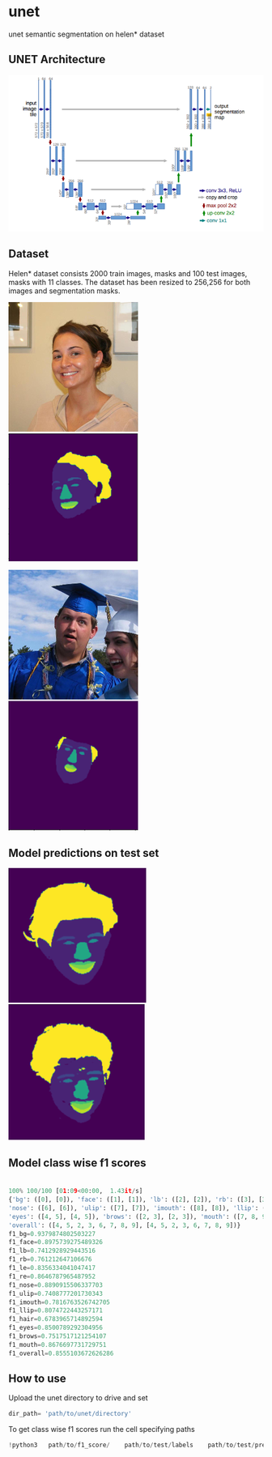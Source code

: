 # unet
unet semantic segmentation on helen* dataset

## UNET Architecture

![alt text](https://github.com/kumar-devesh/unet/blob/29f8da74d5bb9349aad348d2705db14516587d67/images/unet_architecture.png)

## Dataset

Helen* dataset consists 2000 train images, masks and 100 test images, masks with 11 classes. 
The dataset has been resized to 256,256 for both images and segmentation masks.

![alt text](https://github.com/kumar-devesh/unet/blob/main/images/image_7.png)
![alt text](https://github.com/kumar-devesh/unet/blob/main/images/label_7.PNG)

![alt text](https://github.com/kumar-devesh/unet/blob/main/images/image_45.png)
![alt text](https://github.com/kumar-devesh/unet/blob/main/images/label_45.PNG)

## Model predictions on test set

![alt text](https://github.com/kumar-devesh/unet/blob/main/images/label.png)
![alt text](https://github.com/kumar-devesh/unet/blob/main/images/pred.png)


## Model class wise f1 scores

```python

100% 100/100 [01:09<00:00,  1.43it/s]
{'bg': ([0], [0]), 'face': ([1], [1]), 'lb': ([2], [2]), 'rb': ([3], [3]), 'le': ([4], [4]), 're': ([5], [5]), 
'nose': ([6], [6]), 'ulip': ([7], [7]), 'imouth': ([8], [8]), 'llip': ([9], [9]), 'hair': ([10], [10]), 
'eyes': ([4, 5], [4, 5]), 'brows': ([2, 3], [2, 3]), 'mouth': ([7, 8, 9], [7, 8, 9]), 
'overall': ([4, 5, 2, 3, 6, 7, 8, 9], [4, 5, 2, 3, 6, 7, 8, 9])}
f1_bg=0.9379874802503227
f1_face=0.8975739275489326
f1_lb=0.7412928929443516
f1_rb=0.761212647106676
f1_le=0.8356334041047417
f1_re=0.8646787965487952
f1_nose=0.8890915506337703
f1_ulip=0.7408777201730343
f1_imouth=0.7816763526742705
f1_llip=0.8074722443257171
f1_hair=0.6783965714892594
f1_eyes=0.8500789292304956
f1_brows=0.7517517121254107
f1_mouth=0.8676697731729751
f1_overall=0.8555103672626286
```


## How to use

Upload the unet directory to drive and set

```python
dir_path= 'path/to/unet/directory' 
```

To get class wise f1 scores run the cell specifying paths

```python
!python3   path/to/f1_score/    path/to/test/labels    path/to/test/preds  path/to/labels_names.txt
```

